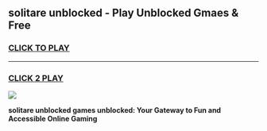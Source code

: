 
## solitare unblocked - Play Unblocked Gmaes & Free
<h3>
<a href="https://news.freeplayer.one?title=solitare_unblocked&ref=16F">CLICK TO PLAY</a></h3>
<hr>

<h3>
<a href="https://news.freeplayer.one?title=solitare_unblocked&ref=16F">CLICK 2 PLAY</a>
  
</h3>

<a href="https://news.freeplayer.one?title=solitare_unblocked&ref=16F/"><img src="https://clearcache.store/games.png"></a>


**solitare unblocked games unblocked: Your Gateway to Fun and Accessible Online Gaming**
